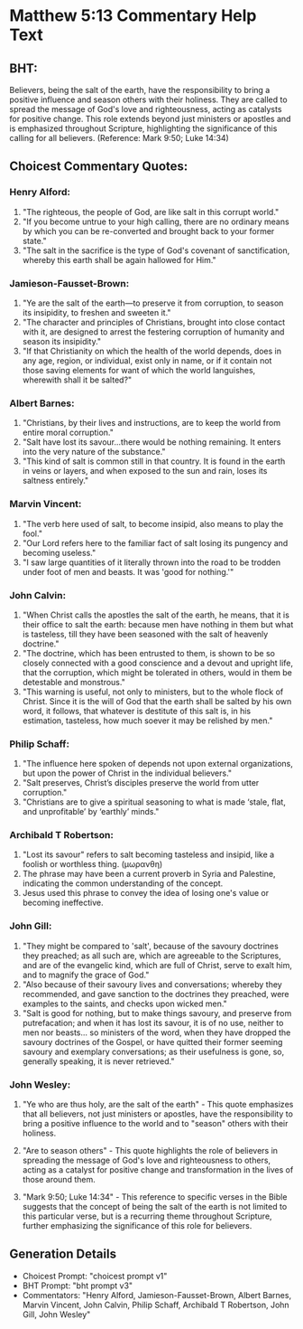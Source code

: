 # Matthew 5:13 Commentary Help Text

## BHT:
Believers, being the salt of the earth, have the responsibility to bring a positive influence and season others with their holiness. They are called to spread the message of God's love and righteousness, acting as catalysts for positive change. This role extends beyond just ministers or apostles and is emphasized throughout Scripture, highlighting the significance of this calling for all believers. (Reference: Mark 9:50; Luke 14:34)

## Choicest Commentary Quotes:
### Henry Alford:
1. "The righteous, the people of God, are like salt in this corrupt world."
2. "If you become untrue to your high calling, there are no ordinary means by which you can be re-converted and brought back to your former state."
3. "The salt in the sacrifice is the type of God's covenant of sanctification, whereby this earth shall be again hallowed for Him."

### Jamieson-Fausset-Brown:
1. "Ye are the salt of the earth—to preserve it from corruption, to season its insipidity, to freshen and sweeten it."
2. "The character and principles of Christians, brought into close contact with it, are designed to arrest the festering corruption of humanity and season its insipidity."
3. "If that Christianity on which the health of the world depends, does in any age, region, or individual, exist only in name, or if it contain not those saving elements for want of which the world languishes, wherewith shall it be salted?"

### Albert Barnes:
1. "Christians, by their lives and instructions, are to keep the world from entire moral corruption."
2. "Salt have lost its savour...there would be nothing remaining. It enters into the very nature of the substance."
3. "This kind of salt is common still in that country. It is found in the earth in veins or layers, and when exposed to the sun and rain, loses its saltness entirely."

### Marvin Vincent:
1. "The verb here used of salt, to become insipid, also means to play the fool."
2. "Our Lord refers here to the familiar fact of salt losing its pungency and becoming useless."
3. "I saw large quantities of it literally thrown into the road to be trodden under foot of men and beasts. It was 'good for nothing.'"

### John Calvin:
1. "When Christ calls the apostles the salt of the earth, he means, that it is their office to salt the earth: because men have nothing in them but what is tasteless, till they have been seasoned with the salt of heavenly doctrine."
2. "The doctrine, which has been entrusted to them, is shown to be so closely connected with a good conscience and a devout and upright life, that the corruption, which might be tolerated in others, would in them be detestable and monstrous."
3. "This warning is useful, not only to ministers, but to the whole flock of Christ. Since it is the will of God that the earth shall be salted by his own word, it follows, that whatever is destitute of this salt is, in his estimation, tasteless, how much soever it may be relished by men."

### Philip Schaff:
1. "The influence here spoken of depends not upon external organizations, but upon the power of Christ in the individual believers."
2. "Salt preserves, Christ’s disciples preserve the world from utter corruption."
3. "Christians are to give a spiritual seasoning to what is made ‘stale, flat, and unprofitable’ by ‘earthly’ minds."

### Archibald T Robertson:
1. "Lost its savour" refers to salt becoming tasteless and insipid, like a foolish or worthless thing. (μωρανθη)
2. The phrase may have been a current proverb in Syria and Palestine, indicating the common understanding of the concept. 
3. Jesus used this phrase to convey the idea of losing one's value or becoming ineffective.

### John Gill:
1. "They might be compared to 'salt', because of the savoury doctrines they preached; as all such are, which are agreeable to the Scriptures, and are of the evangelic kind, which are full of Christ, serve to exalt him, and to magnify the grace of God."
2. "Also because of their savoury lives and conversations; whereby they recommended, and gave sanction to the doctrines they preached, were examples to the saints, and checks upon wicked men."
3. "Salt is good for nothing, but to make things savoury, and preserve from putrefacation; and when it has lost its savour, it is of no use, neither to men nor beasts... so ministers of the word, when they have dropped the savoury doctrines of the Gospel, or have quitted their former seeming savoury and exemplary conversations; as their usefulness is gone, so, generally speaking, it is never retrieved."

### John Wesley:
1. "Ye who are thus holy, are the salt of the earth" - This quote emphasizes that all believers, not just ministers or apostles, have the responsibility to bring a positive influence to the world and to "season" others with their holiness.

2. "Are to season others" - This quote highlights the role of believers in spreading the message of God's love and righteousness to others, acting as a catalyst for positive change and transformation in the lives of those around them.

3. "Mark 9:50; Luke 14:34" - This reference to specific verses in the Bible suggests that the concept of being the salt of the earth is not limited to this particular verse, but is a recurring theme throughout Scripture, further emphasizing the significance of this role for believers.


## Generation Details
- Choicest Prompt: "choicest prompt v1"
- BHT Prompt: "bht prompt v3"
- Commentators: "Henry Alford, Jamieson-Fausset-Brown, Albert Barnes, Marvin Vincent, John Calvin, Philip Schaff, Archibald T Robertson, John Gill, John Wesley"
